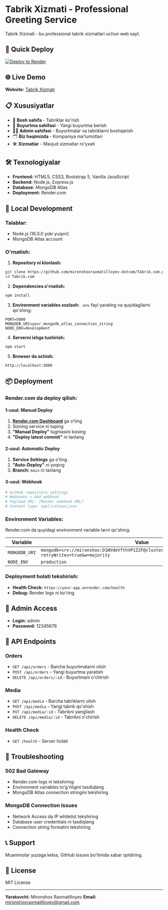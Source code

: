 # Tabrik Xizmati - Professional Greeting Service

Tabrik Xizmati - bu professional tabrik xizmatlari uchun web sayt.

## 🚀 Quick Deploy

[![Deploy to Render](https://render.com/images/deploy-to-render-button.svg)](https://render.com/deploy?repo=https://github.com/mironshoxraxmatilloyev-dotcom/Tabrik.com)

## 🌐 Live Demo

**Website:** [Tabrik Xizmati](https://tabrik-xizmati.onrender.com)

## 📋 Xususiyatlar

- 🎉 **Bosh sahifa** - Tabriklar ko'rish
- 📝 **Buyurtma sahifasi** - Yangi buyurtma berish
- 👨‍💼 **Admin sahifasi** - Buyurtmalar va tabriklarni boshqarish
- 🗂️ **Biz haqimizda** - Kompaniya ma'lumotlari
- 🛠️ **Xizmatlar** - Mavjud xizmatlar ro'yxati

## 🛠️ Texnologiyalar

- **Frontend:** HTML5, CSS3, Bootstrap 5, Vanilla JavaScript
- **Backend:** Node.js, Express.js
- **Database:** MongoDB Atlas
- **Deployment:** Render.com

## 🔧 Local Development

### Talablar:
- Node.js (16.0.0 yoki yuqori)
- MongoDB Atlas account

### O'rnatish:

1. **Repository ni klonlash:**
```bash
git clone https://github.com/mironshoxraxmatilloyev-dotcom/Tabrik.com.git
cd Tabrik.com
```

2. **Dependencies o'rnatish:**
```bash
npm install
```

3. **Environment variables sozlash:**
`.env` fayl yarating va quyidagilarni qo'shing:
```env
PORT=5000
MONGODB_URI=your_mongodb_atlas_connection_string
NODE_ENV=development
```

4. **Serverni ishga tushirish:**
```bash
npm start
```

5. **Browser da ochish:**
```
http://localhost:5000
```

## 📦 Deployment

### Render.com da deploy qilish:

#### 1-usul: Manual Deploy
1. **[Render.com Dashboard](https://dashboard.render.com)** ga o'ting
2. Sizning service ni toping
3. **"Manual Deploy"** tugmasini bosing
4. **"Deploy latest commit"** ni tanlang

#### 2-usul: Automatic Deploy
1. **Service Settings** ga o'ting
2. **"Auto-Deploy"** ni yoqing
3. **Branch:** `main` ni tanlang

#### 3-usul: Webhook
```bash
# GitHub repository settings
# Webhooks > Add webhook
# Payload URL: [Render webhook URL]
# Content type: application/json
```

### Environment Variables:

Render.com da quyidagi environment variable larni qo'shing:

| Variable | Value |
|----------|-------|
| `MONGODB_URI` | `mongodb+srv://mironshox:D1WVdeVfthVP1Z2F@cluster0.zthjn1c.mongodb.net/tabrikDB?retryWrites=true&w=majority` |
| `NODE_ENV` | `production` |

### Deployment holati tekshirish:
- **Health Check:** `https://your-app.onrender.com/health`
- **Debug:** Render logs ni ko'ring

## 🔐 Admin Access

- **Login:** admin
- **Password:** 12345678

## 📱 API Endpoints

### Orders
- `GET /api/orders` - Barcha buyurtmalarni olish
- `POST /api/orders` - Yangi buyurtma yaratish
- `DELETE /api/orders/:id` - Buyurtmani o'chirish

### Media
- `GET /api/media` - Barcha tabriklarni olish
- `POST /api/media` - Yangi tabrik qo'shish
- `PUT /api/media/:id` - Tabrikni yangilash
- `DELETE /api/media/:id` - Tabrikni o'chirish

### Health Check
- `GET /health` - Server holati

## 🐛 Troubleshooting

### 502 Bad Gateway
- Render.com logs ni tekshiring
- Environment variables to'g'riligini tasdiqlang
- MongoDB Atlas connection stringini tekshiring

### MongoDB Connection Issues
- Network Access da IP whitelist tekshiring
- Database user credentials ni tasdiqlang
- Connection string formatini tekshiring

## 📞 Support

Muammolar yuzaga kelsa, GitHub Issues bo'limida xabar qoldiring.

## 📄 License

MIT License

---

**Yaratuvchi:** Mironshox Raxmatilloyev
**Email:** mironshoxraxmatilloyev@gmail.com